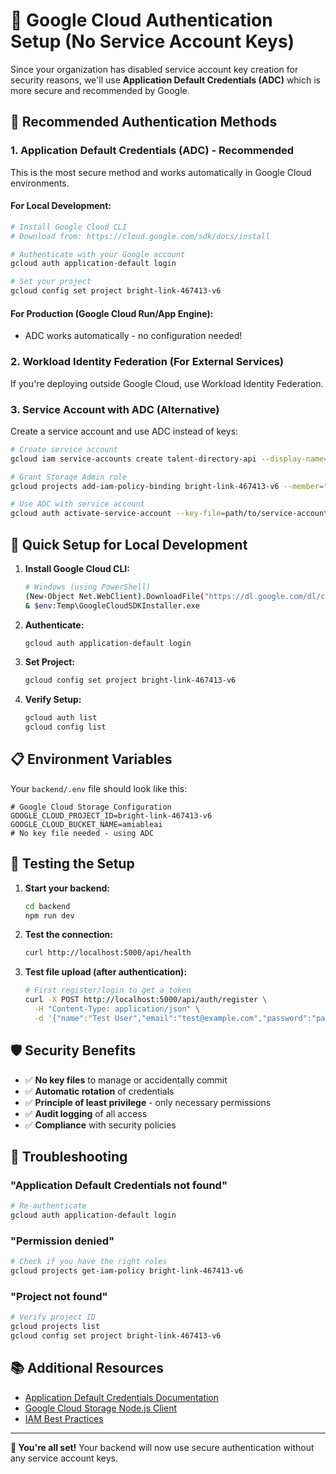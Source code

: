 # 🔐 Google Cloud Authentication Setup (No Service Account Keys)

Since your organization has disabled service account key creation for security reasons, we'll use **Application Default Credentials (ADC)** which is more secure and recommended by Google.

## 🎯 **Recommended Authentication Methods**

### 1. **Application Default Credentials (ADC) - Recommended**

This is the most secure method and works automatically in Google Cloud environments.

#### For Local Development:
```bash
# Install Google Cloud CLI
# Download from: https://cloud.google.com/sdk/docs/install

# Authenticate with your Google account
gcloud auth application-default login

# Set your project
gcloud config set project bright-link-467413-v6
```

#### For Production (Google Cloud Run/App Engine):
- ADC works automatically - no configuration needed!

### 2. **Workload Identity Federation (For External Services)**

If you're deploying outside Google Cloud, use Workload Identity Federation.

### 3. **Service Account with ADC (Alternative)**

Create a service account and use ADC instead of keys:

```bash
# Create service account
gcloud iam service-accounts create talent-directory-api --display-name="Talent Directory API"

# Grant Storage Admin role
gcloud projects add-iam-policy-binding bright-link-467413-v6 --member="serviceAccount:talent-directory-api@bright-link-467413-v6.iam.gserviceaccount.com" --role="roles/storage.admin"

# Use ADC with service account
gcloud auth activate-service-account --key-file=path/to/service-account.json
```

## 🚀 **Quick Setup for Local Development**

1. **Install Google Cloud CLI:**
   ```bash
   # Windows (using PowerShell)
   (New-Object Net.WebClient).DownloadFile("https://dl.google.com/dl/cloudsdk/channels/rapid/GoogleCloudSDKInstaller.exe", "$env:Temp\GoogleCloudSDKInstaller.exe")
   & $env:Temp\GoogleCloudSDKInstaller.exe
   ```

2. **Authenticate:**
   ```bash
   gcloud auth application-default login
   ```

3. **Set Project:**
   ```bash
   gcloud config set project bright-link-467413-v6
   ```

4. **Verify Setup:**
   ```bash
   gcloud auth list
   gcloud config list
   ```

## 📋 **Environment Variables**

Your `backend/.env` file should look like this:

```env
# Google Cloud Storage Configuration
GOOGLE_CLOUD_PROJECT_ID=bright-link-467413-v6
GOOGLE_CLOUD_BUCKET_NAME=amiableai
# No key file needed - using ADC
```

## 🔧 **Testing the Setup**

1. **Start your backend:**
   ```bash
   cd backend
   npm run dev
   ```

2. **Test the connection:**
   ```bash
   curl http://localhost:5000/api/health
   ```

3. **Test file upload (after authentication):**
   ```bash
   # First register/login to get a token
   curl -X POST http://localhost:5000/api/auth/register \
     -H "Content-Type: application/json" \
     -d '{"name":"Test User","email":"test@example.com","password":"password123"}'
   ```

## 🛡️ **Security Benefits**

- ✅ **No key files** to manage or accidentally commit
- ✅ **Automatic rotation** of credentials
- ✅ **Principle of least privilege** - only necessary permissions
- ✅ **Audit logging** of all access
- ✅ **Compliance** with security policies

## 🚨 **Troubleshooting**

### "Application Default Credentials not found"
```bash
# Re-authenticate
gcloud auth application-default login
```

### "Permission denied"
```bash
# Check if you have the right roles
gcloud projects get-iam-policy bright-link-467413-v6
```

### "Project not found"
```bash
# Verify project ID
gcloud projects list
gcloud config set project bright-link-467413-v6
```

## 📚 **Additional Resources**

- [Application Default Credentials Documentation](https://cloud.google.com/docs/authentication/application-default-credentials)
- [Google Cloud Storage Node.js Client](https://cloud.google.com/storage/docs/reference/libraries#client-libraries-install-nodejs)
- [IAM Best Practices](https://cloud.google.com/iam/docs/best-practices-for-managing-service-account-keys)

---

**🎉 You're all set!** Your backend will now use secure authentication without any service account keys. 